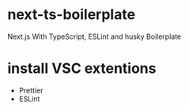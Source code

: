 # next-ts-boilerplate

Next.js With TypeScript, ESLint and husky Boilerplate

# install VSC extentions

-   Prettier
-   ESLint
